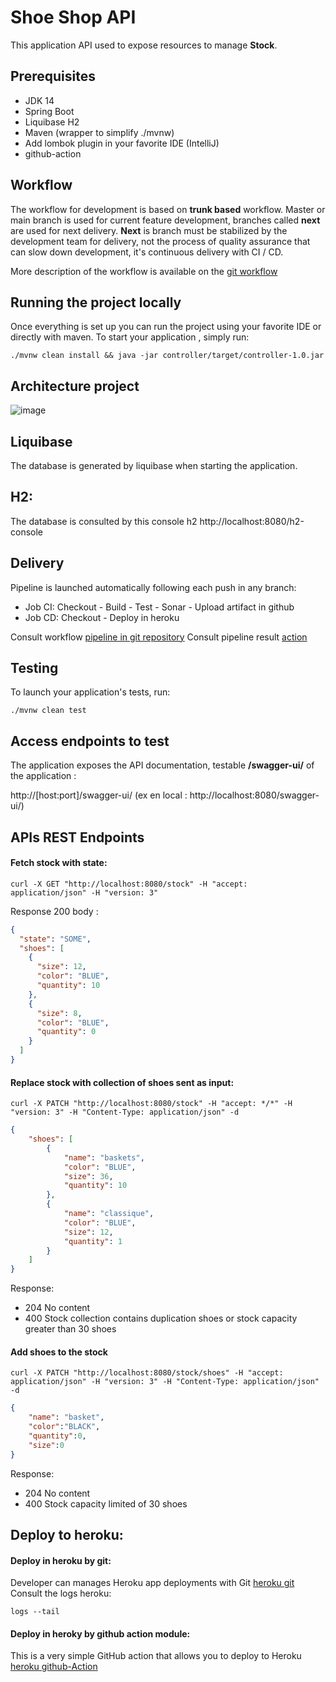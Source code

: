 # Shoe Shop API

This application API used to expose resources to manage **Stock**.

## Prerequisites
* JDK 14
* Spring Boot
* Liquibase H2
* Maven (wrapper to simplify ./mvnw)
* Add lombok plugin in your favorite IDE (IntelliJ)
* github-action

## Workflow

The workflow for development is based on **trunk based** workflow.
Master or main branch is used for current feature development, branches called **next** are used for next delivery.
**Next** is branch must be stabilized by the development team for delivery, not the process of quality assurance that can slow down development, it's continuous delivery with CI / CD.

More description of the workflow is available on the [git workflow ](https://www.atlassian.com/continuous-delivery/continuous-integration/trunk-based-development)

## Running the project locally
Once everything is set up you can run the project using your favorite IDE or directly with maven.
To start your application , simply run:

    ./mvnw clean install && java -jar controller/target/controller-1.0.jar
    
## Architecture project

![image](https://user-images.githubusercontent.com/6195718/72345453-20d4b900-36d4-11ea-86a6-40823269f0dc.png)

## Liquibase

The database is generated by liquibase when starting the application.

## H2:

The database is consulted by this console h2
http://localhost:8080/h2-console

## Delivery

Pipeline is launched automatically following each push in any branch:
* Job CI: Checkout - Build - Test - Sonar - Upload artifact in github
* Job CD: Checkout - Deploy in heroku

Consult workflow [pipeline in git repository](https://github.com/marouaneaba/core-abstract-sample/blob/next/.github/workflows/ci-cd.yml)
Consult pipeline result [action](https://github.com/marouaneaba/core-abstract-sample/actions)
## Testing

To launch your application's tests, run:

    ./mvnw clean test

## Access endpoints to test
The application exposes the API documentation, testable **/swagger-ui/** of the application :

http://[host:port]/swagger-ui/ (ex en local : http://localhost:8080/swagger-ui/)

## APIs REST Endpoints

#### Fetch stock with state:
````
curl -X GET "http://localhost:8080/stock" -H "accept: application/json" -H "version: 3"
````
Response 
200 body :

```json
{
  "state": "SOME",
  "shoes": [
    {
      "size": 12,
      "color": "BLUE",
      "quantity": 10
    },
    {
      "size": 8,
      "color": "BLUE",
      "quantity": 0
    }
  ]
}
```
#### Replace stock with collection of shoes sent as input:
```
curl -X PATCH "http://localhost:8080/stock" -H "accept: */*" -H "version: 3" -H "Content-Type: application/json" -d 
```
```json
{
    "shoes": [
        {
            "name": "baskets",
            "color": "BLUE",
            "size": 36,
            "quantity": 10
        },
        {
            "name": "classique",
            "color": "BLUE",
            "size": 12,
            "quantity": 1
        }
    ]
}
````

Response: 


* 204	No content
* 400	Stock collection contains duplication shoes or stock capacity greater than 30 shoes


#### Add shoes to the stock
```
curl -X PATCH "http://localhost:8080/stock/shoes" -H "accept: application/json" -H "version: 3" -H "Content-Type: application/json" -d 
```
```json
{ 
    "name": "basket",
    "color":"BLACK",
    "quantity":0,
    "size":0
}
````
Response: 
* 204 No content
* 400 Stock capacity limited of 30 shoes

## Deploy to heroku:

#### Deploy in heroku by git: 
Developer can manages Heroku app deployments with Git [heroku git](https://devcenter.heroku.com/articles/git)
Consult the logs heroku:  
```
logs --tail
```

#### Deploy in heroky by github action module:
This is a very simple GitHub action that allows you to deploy to Heroku [heroku github-Action](https://github.com/marketplace/actions/deploy-to-heroku)






